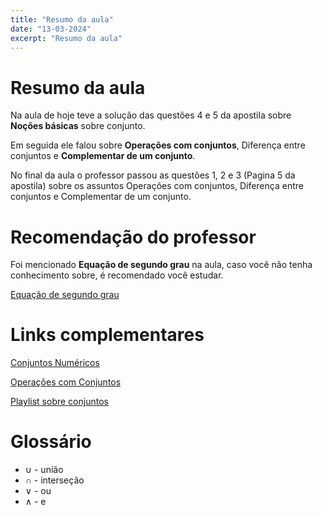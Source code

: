 ```yaml
---
title: "Resumo da aula"
date: "13-03-2024"
excerpt: "Resumo da aula"
---
```


# Resumo da aula

Na aula de hoje teve a solução das questões 4 e 5 da apostila sobre **Noções básicas** sobre conjunto.

Em seguida ele falou sobre **Operações com conjuntos**, Diferença entre conjuntos e **Complementar de um conjunto**.

No final da aula o professor passou as questões 1, 2 e 3 (Pagina 5 da apostila) sobre os assuntos Operações com conjuntos, Diferença entre conjuntos e Complementar de um conjunto.

# Recomendação do professor

Foi mencionado **Equação de segundo grau** na aula, caso você não tenha conhecimento sobre, é recomendado você estudar.

[Equação de segundo grau](https://www.todamateria.com.br/equacao-do-segundo-grau/)

# Links complementares

[Conjuntos Numéricos](https://www.todamateria.com.br/conjuntos-numericos/)

[Operações com Conjuntos](https://www.todamateria.com.br/operacoes-com-conjuntos/)

[Playlist sobre conjuntos](https://youtu.be/0aUEDxYjZg8?list=PLTPg64KdGgYgTXWPsURDnPBd7GUwPVBLx)

# Glossário

- ∪ - união
- ∩ - interseção
- ∨ - ou
- ∧ - e
